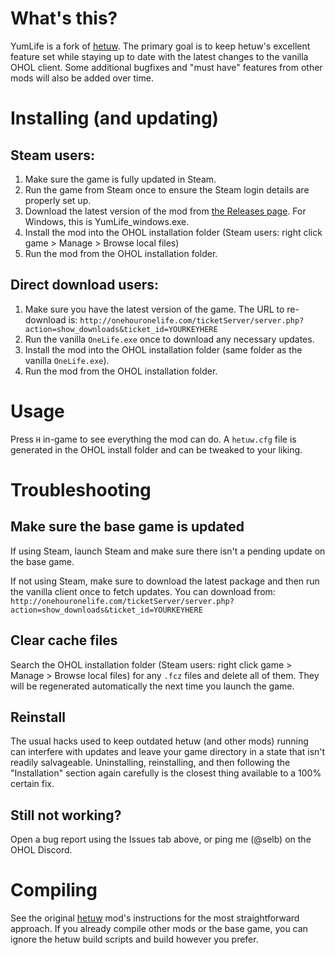# What's this?

YumLife is a fork of [hetuw](https://github.com/hetuw/OneLife). The primary
goal is to keep hetuw's excellent feature set while staying up to date with the
latest changes to the vanilla OHOL client. Some additional bugfixes and "must
have" features from other mods will also be added over time.

# Installing (and updating)

## Steam users:

1. Make sure the game is fully updated in Steam.
2. Run the game from Steam once to ensure the Steam login details are properly set up.
2. Download the latest version of the mod from [the Releases page](htts://github.com/selb/YumLife). For Windows, this is YumLife_windows.exe.
3. Install the mod into the OHOL installation folder (Steam users: right click game > Manage > Browse local files)
4. Run the mod from the OHOL installation folder.

## Direct download users:

1. Make sure you have the latest version of the game. The URL to re-download is: `http://onehouronelife.com/ticketServer/server.php?action=show_downloads&ticket_id=YOURKEYHERE`
2. Run the vanilla `OneLife.exe` once to download any necessary updates.
3. Install the mod into the OHOL installation folder (same folder as the vanilla `OneLife.exe`).
4. Run the mod from the OHOL installation folder.

# Usage

Press `H` in-game to see everything the mod can do. A `hetuw.cfg` file is
generated in the OHOL install folder and can be tweaked to your liking.

# Troubleshooting

## Make sure the base game is updated

If using Steam, launch Steam and make sure there isn't a pending update on the
base game.

If not using Steam, make sure to download the latest package and then run the
vanilla client once to fetch updates. You can download from: `http://onehouronelife.com/ticketServer/server.php?action=show_downloads&ticket_id=YOURKEYHERE`

## Clear cache files

Search the OHOL installation folder (Steam users: right click game > Manage >
Browse local files) for any `.fcz` files and delete all of them. They will be
regenerated automatically the next time you launch the game.

## Reinstall

The usual hacks used to keep outdated hetuw (and other mods) running can
interfere with updates and leave your game directory in a state that isn't
readily salvageable. Uninstalling, reinstalling, and then following the
"Installation" section again carefully is the closest thing available to a 100%
certain fix.

## Still not working?

Open a bug report using the Issues tab above, or ping me (@selb) on the OHOL
Discord.

# Compiling

See the original [hetuw](https://github.com/hetuw/OneLife) mod's instructions
for the most straightforward approach. If you already compile other mods or
the base game, you can ignore the hetuw build scripts and build however you
prefer.
